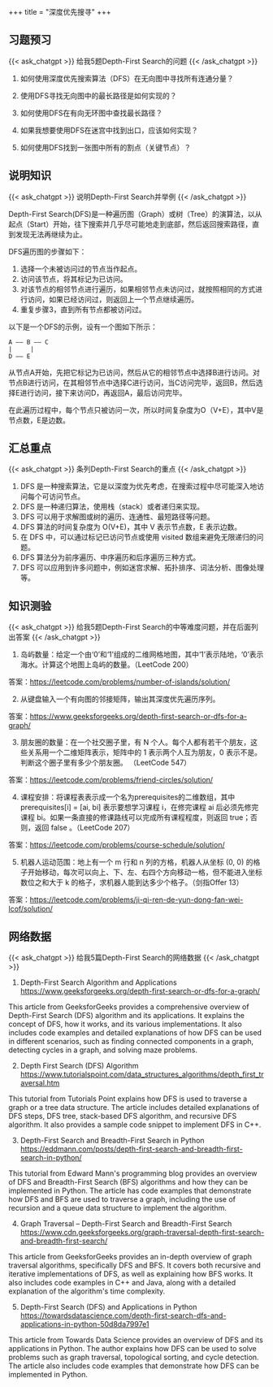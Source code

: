 +++
title = "深度优先搜寻"
+++
## 习题预习
{{< ask_chatgpt >}}
给我5题Depth-First Search的问题
{{< /ask_chatgpt >}}



1. 如何使用深度优先搜索算法（DFS）在无向图中寻找所有连通分量？

2. 使用DFS寻找无向图中的最长路径是如何实现的？

3. 如何使用DFS在有向无环图中查找最长路径？

4. 如果我想要使用DFS在迷宫中找到出口，应该如何实现？

5. 如何使用DFS找到一张图中所有的割点（关键节点）？   

## 说明知识
{{< ask_chatgpt >}}
说明Depth-First Search并举例
{{< /ask_chatgpt >}}



Depth-First Search(DFS)是一种遍历图（Graph）或树（Tree）的演算法，以从起点（Start）开始，往下搜索并几乎尽可能地走到底部，然后返回搜索路径，直到发现无法再继续为止。

DFS遍历图的步骤如下：

1. 选择一个未被访问过的节点当作起点。
2. 访问该节点，将其标记为已访问。
3. 对该节点的相邻节点进行遍历，如果相邻节点未访问过，就按照相同的方式进行访问，如果已经访问过，则返回上一个节点继续遍历。
4. 重复步骤3，直到所有节点都被访问过。

以下是一个DFS的示例，设有一个图如下所示：

```
A —— B —— C
|     |
D —— E
```

从节点A开始，先把它标记为已访问，然后从它的相邻节点中选择B进行访问。对节点B进行访问，在其相邻节点中选择C进行访问，当C访问完毕，返回B，然后选择E进行访问，接下来访问D，再返回A，最后访问完毕。

在此遍历过程中，每个节点只被访问一次，所以时间复杂度为O（V+E），其中V是节点数，E是边数。   

## 汇总重点
{{< ask_chatgpt >}}
条列Depth-First Search的重点
{{< /ask_chatgpt >}}



1. DFS 是一种搜索算法，它是以深度为优先考虑，在搜索过程中尽可能深入地访问每个可访问节点。
2. DFS 是一种递归算法，使用栈（stack）或者递归来实现。
3. DFS 可以用于求解图或树的遍历、连通性、最短路径等问题。
4. DFS 算法的时间复杂度为 O(V+E)，其中 V 表示节点数，E 表示边数。
5. 在 DFS 中，可以通过标记已访问节点或使用 visited 数组来避免无限递归的问题。
6. DFS 算法分为前序遍历、中序遍历和后序遍历三种方式。
7. DFS 可以应用到许多问题中，例如迷宫求解、拓扑排序、词法分析、图像处理等。   

## 知识测验
{{< ask_chatgpt >}}
给我5题Depth-First Search的中等难度问题，并在后面列出答案
{{< /ask_chatgpt >}}



1. 岛屿数量：给定一个由‘0’和‘1’组成的二维网格地图，其中‘1’表示陆地，‘0’表示海水。计算这个地图上岛屿的数量。（LeetCode 200）

答案：https://leetcode.com/problems/number-of-islands/solution/

2. 从键盘输入一个有向图的邻接矩阵，输出其深度优先遍历序列。

答案：https://www.geeksforgeeks.org/depth-first-search-or-dfs-for-a-graph/

3. 朋友圈的数量：在一个社交圈子里，有 N 个人。每个人都有若干个朋友，这些关系用一个二维矩阵表示，矩阵中的 1 表示两个人互为朋友，0 表示不是。判断这个圈子里有多少个朋友圈。 （LeetCode 547）

答案：https://leetcode.com/problems/friend-circles/solution/

4. 课程安排：将课程表表示成一个名为prerequisites的二维数组，其中 prerequisites[i] = [ai, bi] 表示要想学习课程 i，在修完课程 ai 后必须先修完课程 bi。如果一条直接的修课路线可以完成所有课程程度，则返回 true；否则，返回 false 。（LeetCode 207）

答案：https://leetcode.com/problems/course-schedule/solution/

5. 机器人运动范围：地上有一个 m 行和 n 列的方格，机器人从坐标 (0, 0) 的格子开始移动，每次可以向上、下、左、右四个方向移动一格，但不能进入坐标数位之和大于 k 的格子，求机器人能到达多少个格子。（剑指Offer 13）

答案：https://leetcode.com/problems/ji-qi-ren-de-yun-dong-fan-wei-lcof/solution/   

## 网络数据
{{< ask_chatgpt >}}
给我5篇Depth-First Search的网络数据
{{< /ask_chatgpt >}}



1. Depth-First Search Algorithm and Applications
https://www.geeksforgeeks.org/depth-first-search-or-dfs-for-a-graph/

This article from GeeksforGeeks provides a comprehensive overview of Depth-First Search (DFS) algorithm and its applications. It explains the concept of DFS, how it works, and its various implementations. It also includes code examples and detailed explanations of how DFS can be used in different scenarios, such as finding connected components in a graph, detecting cycles in a graph, and solving maze problems.

2. Depth First Search (DFS) Algorithm
https://www.tutorialspoint.com/data_structures_algorithms/depth_first_traversal.htm

This tutorial from Tutorials Point explains how DFS is used to traverse a graph or a tree data structure. The article includes detailed explanations of DFS steps, DFS tree, stack-based DFS algorithm, and recursive DFS algorithm. It also provides a sample code snippet to implement DFS in C++.

3. Depth-First Search and Breadth-First Search in Python
https://eddmann.com/posts/depth-first-search-and-breadth-first-search-in-python/

This tutorial from Edward Mann's programming blog provides an overview of DFS and Breadth-First Search (BFS) algorithms and how they can be implemented in Python. The article has code examples that demonstrate how DFS and BFS are used to traverse a graph, including the use of recursion and a queue data structure to implement the algorithm.

4. Graph Traversal – Depth-First Search and Breadth-First Search
https://www.cdn.geeksforgeeks.org/graph-traversal-depth-first-search-and-breadth-first-search/

This article from GeeksforGeeks provides an in-depth overview of graph traversal algorithms, specifically DFS and BFS. It covers both recursive and iterative implementations of DFS, as well as explaining how BFS works. It also includes code examples in C++ and Java, along with a detailed explanation of the algorithm's time complexity.

5. Depth-First Search (DFS) and Applications in Python
https://towardsdatascience.com/depth-first-search-dfs-and-applications-in-python-50d8da7997e1

This article from Towards Data Science provides an overview of DFS and its applications in Python. The author explains how DFS can be used to solve problems such as graph traversal, topological sorting, and cycle detection. The article also includes code examples that demonstrate how DFS can be implemented in Python.   

